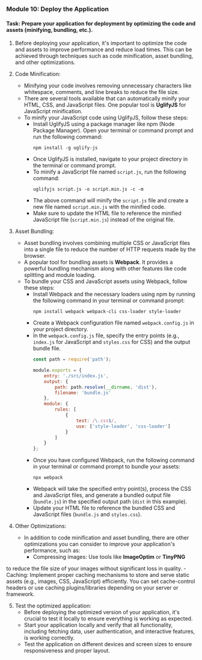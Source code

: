 


### Module 10: Deploy the Application

#### Task: Prepare your application for deployment by optimizing the code and assets (minifying, bundling, etc.).

1. Before deploying your application, it's important to optimize the code and assets to improve performance and reduce load times. This can be achieved through techniques such as code minification, asset bundling, and other optimizations.

2. Code Minification:
   - Minifying your code involves removing unnecessary characters like whitespace, comments, and line breaks to reduce the file size.
   - There are several tools available that can automatically minify your HTML, CSS, and JavaScript files. One popular tool is **UglifyJS** for JavaScript minification.
   - To minify your JavaScript code using UglifyJS, follow these steps:
     - Install UglifyJS using a package manager like npm (Node Package Manager). Open your terminal or command prompt and run the following command:
       ```
       npm install -g uglify-js
       ```
     - Once UglifyJS is installed, navigate to your project directory in the terminal or command prompt.
     - To minify a JavaScript file named `script.js`, run the following command:
       ```
       uglifyjs script.js -o script.min.js -c -m
       ```
     - The above command will minify the `script.js` file and create a new file named `script.min.js` with the minified code.
     - Make sure to update the HTML file to reference the minified JavaScript file (`script.min.js`) instead of the original file.

3. Asset Bundling:
   - Asset bundling involves combining multiple CSS or JavaScript files into a single file to reduce the number of HTTP requests made by the browser.
   - A popular tool for bundling assets is **Webpack**. It provides a powerful bundling mechanism along with other features like code splitting and module loading.
   - To bundle your CSS and JavaScript assets using Webpack, follow these steps:
     - Install Webpack and the necessary loaders using npm by running the following command in your terminal or command prompt:
       ```
       npm install webpack webpack-cli css-loader style-loader
       ```
     - Create a Webpack configuration file named `webpack.config.js` in your project directory.
     - In the `webpack.config.js` file, specify the entry points (e.g., `index.js` for JavaScript and `styles.css` for CSS) and the output bundle file.
       ```javascript
       const path = require('path');
       
       module.exports = {
           entry: './src/index.js',
           output: {
               path: path.resolve(__dirname, 'dist'),
               filename: 'bundle.js'
           },
           module: {
               rules: [
                   {
                       test: /\.css$/,
                       use: ['style-loader', 'css-loader']
                   }
               ]
           }
       };
       ```
     - Once you have configured Webpack, run the following command in your terminal or command prompt to bundle your assets:
       ```
       npx webpack
       ```
     - Webpack will take the specified entry point(s), process the CSS and JavaScript files, and generate a bundled output file (`bundle.js`) in the specified output path (`dist` in this example).
     - Update your HTML file to reference the bundled CSS and JavaScript files (`bundle.js` and `styles.css`).

4. Other Optimizations:
   - In addition to code minification and asset bundling, there are other optimizations you can consider to improve your application's performance, such as:
     - Compressing images: Use tools like **ImageOptim** or **TinyPNG**

 to reduce the file size of your images without significant loss in quality.
     - Caching: Implement proper caching mechanisms to store and serve static assets (e.g., images, CSS, JavaScript) efficiently. You can set cache-control headers or use caching plugins/libraries depending on your server or framework.

5. Test the optimized application:
   - Before deploying the optimized version of your application, it's crucial to test it locally to ensure everything is working as expected.
   - Start your application locally and verify that all functionality, including fetching data, user authentication, and interactive features, is working correctly.
   - Test the application on different devices and screen sizes to ensure responsiveness and proper layout.

